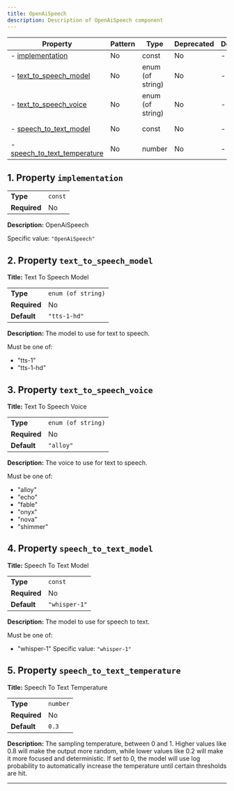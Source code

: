 ```yaml
---
title: OpenAiSpeech
description: Description of OpenAiSpeech component
---
```


| Property                                                     | Pattern | Type             | Deprecated | Definition | Title/Description          |
| ------------------------------------------------------------ | ------- | ---------------- | ---------- | ---------- | -------------------------- |
| - [implementation](#implementation )                         | No      | const            | No         | -          | OpenAiSpeech               |
| - [text_to_speech_model](#text_to_speech_model )             | No      | enum (of string) | No         | -          | Text To Speech Model       |
| - [text_to_speech_voice](#text_to_speech_voice )             | No      | enum (of string) | No         | -          | Text To Speech Voice       |
| - [speech_to_text_model](#speech_to_text_model )             | No      | const            | No         | -          | Speech To Text Model       |
| - [speech_to_text_temperature](#speech_to_text_temperature ) | No      | number           | No         | -          | Speech To Text Temperature |

## <a name="implementation"></a>1. Property `implementation`

|              |         |
| ------------ | ------- |
| **Type**     | `const` |
| **Required** | No      |

**Description:** OpenAiSpeech

Specific value: `"OpenAiSpeech"`

## <a name="text_to_speech_model"></a>2. Property `text_to_speech_model`

**Title:** Text To Speech Model

|              |                    |
| ------------ | ------------------ |
| **Type**     | `enum (of string)` |
| **Required** | No                 |
| **Default**  | `"tts-1-hd"`       |

**Description:** The model to use for text to speech.

Must be one of:
* "tts-1"
* "tts-1-hd"

## <a name="text_to_speech_voice"></a>3. Property `text_to_speech_voice`

**Title:** Text To Speech Voice

|              |                    |
| ------------ | ------------------ |
| **Type**     | `enum (of string)` |
| **Required** | No                 |
| **Default**  | `"alloy"`          |

**Description:** The voice to use for text to speech.

Must be one of:
* "alloy"
* "echo"
* "fable"
* "onyx"
* "nova"
* "shimmer"

## <a name="speech_to_text_model"></a>4. Property `speech_to_text_model`

**Title:** Speech To Text Model

|              |               |
| ------------ | ------------- |
| **Type**     | `const`       |
| **Required** | No            |
| **Default**  | `"whisper-1"` |

**Description:** The model to use for speech to text.

Must be one of:
* "whisper-1"
Specific value: `"whisper-1"`

## <a name="speech_to_text_temperature"></a>5. Property `speech_to_text_temperature`

**Title:** Speech To Text Temperature

|              |          |
| ------------ | -------- |
| **Type**     | `number` |
| **Required** | No       |
| **Default**  | `0.3`    |

**Description:** The sampling temperature, between 0 and 1. Higher values like 0.8 will make the output more random, while lower values like 0.2 will make it more focused and deterministic. If set to 0, the model will use log probability to automatically increase the temperature until certain thresholds are hit.

----------------------------------------------------------------------------------------------------------------------------
